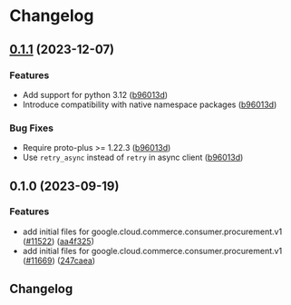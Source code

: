 # Changelog

## [0.1.1](https://github.com/googleapis/google-cloud-python/compare/google-cloud-commerce-consumer-procurement-v0.1.0...google-cloud-commerce-consumer-procurement-v0.1.1) (2023-12-07)


### Features

* Add support for python 3.12 ([b96013d](https://github.com/googleapis/google-cloud-python/commit/b96013d2c31e3602bb885bf8d7296cc49c3a4642))
* Introduce compatibility with native namespace packages ([b96013d](https://github.com/googleapis/google-cloud-python/commit/b96013d2c31e3602bb885bf8d7296cc49c3a4642))


### Bug Fixes

* Require proto-plus &gt;= 1.22.3 ([b96013d](https://github.com/googleapis/google-cloud-python/commit/b96013d2c31e3602bb885bf8d7296cc49c3a4642))
* Use `retry_async` instead of `retry` in async client ([b96013d](https://github.com/googleapis/google-cloud-python/commit/b96013d2c31e3602bb885bf8d7296cc49c3a4642))

## 0.1.0 (2023-09-19)


### Features

* add initial files for google.cloud.commerce.consumer.procurement.v1 ([#11522](https://github.com/googleapis/google-cloud-python/issues/11522)) ([aa4f325](https://github.com/googleapis/google-cloud-python/commit/aa4f325dc08f24b925abd4be36f87851319c2542))
* add initial files for google.cloud.commerce.consumer.procurement.v1 ([#11669](https://github.com/googleapis/google-cloud-python/issues/11669)) ([247caea](https://github.com/googleapis/google-cloud-python/commit/247caeabca57b622fc14e18a7f7f1cb2ccb0c460))

## Changelog
